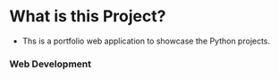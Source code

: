 # What is this Project?
* Ths is a portfolio web application to showcase the Python projects. 
### Web Development